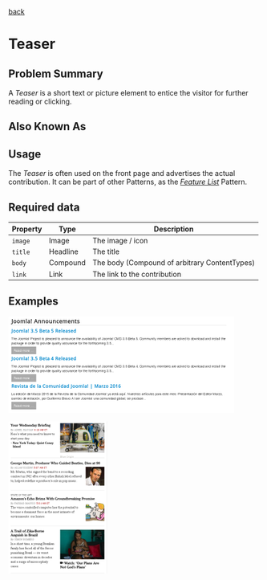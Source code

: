 [back](structural.md)
# Teaser

## Problem Summary

A *Teaser* is a short text or picture element to entice the visitor for further reading or clicking.

## Also Known As

## Usage

The *Teaser* is often used on the front page and advertises the actual contribution.
It can be part of other Patterns, as the [*Feature List*](../design/feature-list.md) Pattern.

## Required data

Property | Type | Description
------------ | ------------- | -------------
`image` | Image | The image / icon
`title` | Headline | The title
`body` | Compound | The body (Compound of arbitrary ContentTypes)
`link` | Link | The link to the contribution

## Examples

![Example 1](img/teaser-1.png)

![Example 2](img/teaser-2.png)
